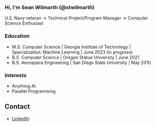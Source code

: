 ### Hi, I'm Sean Wilmarth (@stwilmarth)

U.S. Navy veteran -> Technical Project/Program Manager -> Computer Science Enthusiast

### Education
- M.S. Computer Science | Georgia Institute of Technology | Specialization: Machine Learning | June 2023 (in progress)
- B.S. Computer Science | Oregon Statue University | June 2021
- B.S. Aerospace Engineering | San Diego State University | May 2010 

### Interests
- Anything AI
- Parallel Programming

## Contact
- [LinkedIn](https://www.linkedin.com/in/seanwilmarth/)

<!---
stwilmarth/stwilmarth is a ✨ special ✨ repository because its `README.md` (this file) appears on your GitHub profile.
You can click the Preview link to take a look at your changes.
--->
